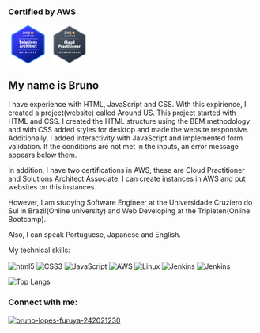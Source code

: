 <h3 align="left">Certified by AWS</h3>
 <a href="https://www.credly.com/badges/bdb511ee-117f-47ec-acbc-e320fac75ec4/public_url" target="blank"><img align="center" src="https://github.com/brnlf1990/brnlf1990/blob/main/aws-certified-solutions-architect-associate.png?raw=true" alt="solutions architect badge" height="80" width="80" /></a>
  <a href="https://www.credly.com/badges/4817b978-f76b-496c-820f-8b31c39d9650/public_url" target="blank"><img align="center" src="https://github.com/brnlf1990/brnlf1990/blob/main/aws-certified-cloud-practitioner.png?raw=true" alt="cloud practitioner badge" height="80" width="80" /></a>
  
## My name is Bruno

I have experience with HTML, JavaScript and CSS. With this expirience, I created a project(website) called Around US. This project started with HTML and CSS. I created the HTML structure using the BEM methodology and with CSS added styles for desktop and made the website responsive. Additionally, I added interactivity with JavaScript and implemented form validation. If the conditions are not met in the inputs, an error message appears below them.


In addition, I have two certifications in AWS, these are Cloud Practitioner and  Solutions Architect Associate. I can create instances in AWS and put websites on this instances.

However, I am studying Software Engineer at the Universidade Cruziero do Sul in Brazil(Online university) and Web Developing at the Tripleten(Online Bootcamp).

Also, I can speak Portuguese, Japanese and English.
</p>

<p br>My technical skills:</p>
<div /br> 
<img align="center" alt="html5" src="https://img.shields.io/badge/HTML5-E34F26?style=for-the-badge&logo=html5&logoColor=white">
<img align="center" alt="CSS3" src="https://img.shields.io/badge/CSS3-1572B6?style=for-the-badge&logo=css3&logoColor=white">
<img align="center" alt="JavaScript" src="https://img.shields.io/badge/JavaScript-F7DF1E?style=for-the-badge&logo=javascript&logoColor=black">
<img align="center" alt="AWS" src="https://img.shields.io/badge/Amazon_AWS-FF9900?style=for-the-badge&logo=amazonaws&logoColor=white">
<img align="center" alt="Linux" src="https://img.shields.io/badge/Linux-FCC624?style=for-the-badge&logo=linux&logoColor=black">
<img align="center" alt="Jenkins" src="https://img.shields.io/badge/Jenkins-D24939?style=for-the-badge&logo=Jenkins&logoColor=white" />
<img align="center" alt="Jenkins" src="https://img.shields.io/badge/Jenkins-D24939?style=for-the-badge&logo=Jenkins&logoColor=white" />
</div>



[![Top Langs](https://github-readme-stats.vercel.app/api/top-langs/?username=brnlf1990&layout=compact)](https://github.com/brnlf1990/github-readme-stats)

<h3 align="left">Connect with me:</h3>
<p align="left">
<a href="https://linkedin.com/in/bruno-lopes-furuya-242021230" target="blank"><img align="center" src="https://raw.githubusercontent.com/rahuldkjain/github-profile-readme-generator/master/src/images/icons/Social/linked-in-alt.svg" alt="bruno-lopes-furuya-242021230" height="30" width="40" /></a>
 
</p>

